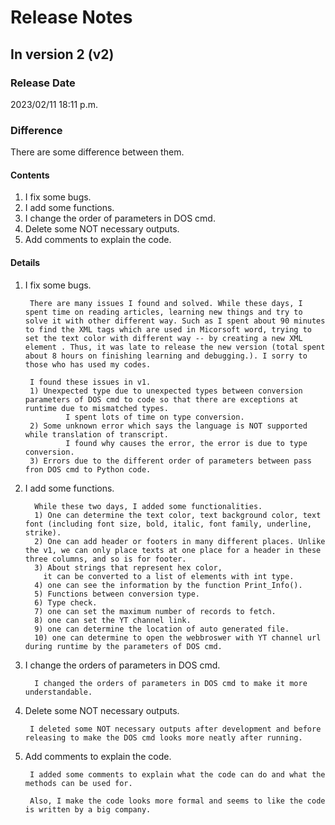 # Release Notes
## In version 2 (v2)
### Release Date
2023/02/11 18:11 p.m.

### Difference
There are some difference between them.
#### Contents
1. I fix some bugs. 
2. I add some functions.
3. I change the order of parameters in DOS cmd.
4. Delete some NOT necessary outputs.
5. Add comments to explain the code.
#### Details
1. I fix some bugs.

        There are many issues I found and solved. While these days, I spent time on reading articles, learning new things and try to solve it with other different way. Such as I spent about 90 minutes to find the XML tags which are used in Micorsoft word, trying to set the text color with different way -- by creating a new XML element . Thus, it was late to release the new version (total spent about 8 hours on finishing learning and debugging.). I sorry to those who has used my codes.
        
        I found these issues in v1.
        1) Unexpected type due to unexpected types between conversion parameters of DOS cmd to code so that there are exceptions at runtime due to mismatched types.
                I spent lots of time on type conversion.
        2) Some unknown error which says the language is NOT supported while translation of transcript. 
                I found why causes the error, the error is due to type conversion.
        3) Errors due to the different order of parameters between pass fron DOS cmd to Python code.
        
2. I add some functions.
                
         While these two days, I added some functionalities.
         1) One can determine the text color, text background color, text font (including font size, bold, italic, font family, underline, strike).
         2) One can add header or footers in many different places. Unlike the v1, we can only place texts at one place for a header in these three columns, and so is for footer.
         3) About strings that represent hex color, 
           it can be converted to a list of elements with int type.
         4) one can see the information by the function Print_Info().
         5) Functions between conversion type.
         6) Type check.
         7) one can set the maximum number of records to fetch.
         8) one can set the YT channel link.
         9) one can determine the location of auto generated file.
         10) one can determine to open the webbroswer with YT channel url during runtime by the parameters of DOS cmd.
     
4. I change the orders of parameters in DOS cmd.
                
         I changed the orders of parameters in DOS cmd to make it more understandable.
         
5. Delete some NOT necessary outputs.
        
        I deleted some NOT necessary outputs after development and before releasing to make the DOS cmd looks more neatly after running.
     
        
7. Add comments to explain the code.
        
        I added some comments to explain what the code can do and what the methods can be used for. 
        
        Also, I make the code looks more formal and seems to like the code is written by a big company.

